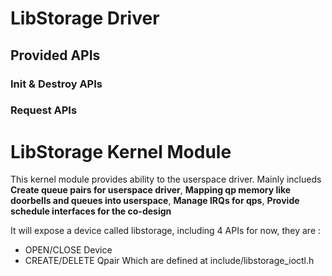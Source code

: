 
# LibStorage Driver

## Provided APIs

### Init & Destroy APIs


### Request APIs

# LibStorage Kernel Module

This kernel module provides ability to the userspace driver. Mainly inclueds **Create queue pairs for userspace driver**, **Mapping qp memory like doorbells and queues into userspace**, **Manage IRQs for qps**, **Provide schedule interfaces for the co-design**

It will expose a device called libstorage, including 4 APIs for now, they are :
- OPEN/CLOSE Device
- CREATE/DELETE Qpair
Which are defined at include/libstorage_ioctl.h
